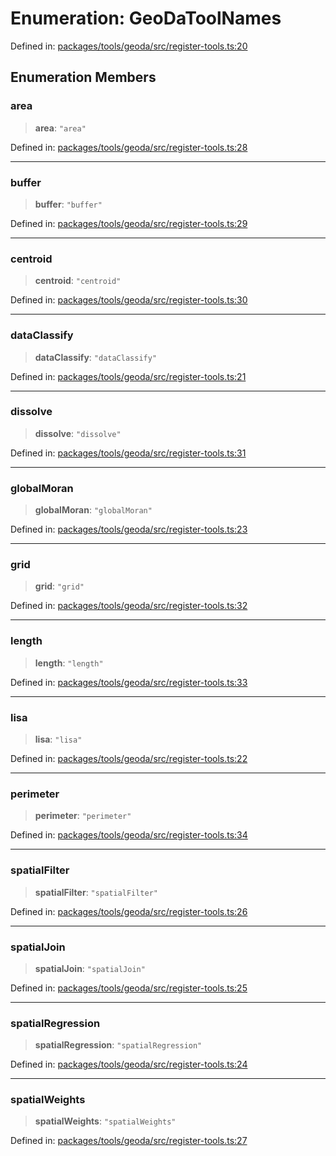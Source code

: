 # Enumeration: GeoDaToolNames

Defined in: [packages/tools/geoda/src/register-tools.ts:20](https://github.com/geodaopenjs/openassistant/blob/0a6a7e7306d75a25dc968b3117f04cb7bd613bec/packages/tools/geoda/src/register-tools.ts#L20)

## Enumeration Members

### area

> **area**: `"area"`

Defined in: [packages/tools/geoda/src/register-tools.ts:28](https://github.com/geodaopenjs/openassistant/blob/0a6a7e7306d75a25dc968b3117f04cb7bd613bec/packages/tools/geoda/src/register-tools.ts#L28)

***

### buffer

> **buffer**: `"buffer"`

Defined in: [packages/tools/geoda/src/register-tools.ts:29](https://github.com/geodaopenjs/openassistant/blob/0a6a7e7306d75a25dc968b3117f04cb7bd613bec/packages/tools/geoda/src/register-tools.ts#L29)

***

### centroid

> **centroid**: `"centroid"`

Defined in: [packages/tools/geoda/src/register-tools.ts:30](https://github.com/geodaopenjs/openassistant/blob/0a6a7e7306d75a25dc968b3117f04cb7bd613bec/packages/tools/geoda/src/register-tools.ts#L30)

***

### dataClassify

> **dataClassify**: `"dataClassify"`

Defined in: [packages/tools/geoda/src/register-tools.ts:21](https://github.com/geodaopenjs/openassistant/blob/0a6a7e7306d75a25dc968b3117f04cb7bd613bec/packages/tools/geoda/src/register-tools.ts#L21)

***

### dissolve

> **dissolve**: `"dissolve"`

Defined in: [packages/tools/geoda/src/register-tools.ts:31](https://github.com/geodaopenjs/openassistant/blob/0a6a7e7306d75a25dc968b3117f04cb7bd613bec/packages/tools/geoda/src/register-tools.ts#L31)

***

### globalMoran

> **globalMoran**: `"globalMoran"`

Defined in: [packages/tools/geoda/src/register-tools.ts:23](https://github.com/geodaopenjs/openassistant/blob/0a6a7e7306d75a25dc968b3117f04cb7bd613bec/packages/tools/geoda/src/register-tools.ts#L23)

***

### grid

> **grid**: `"grid"`

Defined in: [packages/tools/geoda/src/register-tools.ts:32](https://github.com/geodaopenjs/openassistant/blob/0a6a7e7306d75a25dc968b3117f04cb7bd613bec/packages/tools/geoda/src/register-tools.ts#L32)

***

### length

> **length**: `"length"`

Defined in: [packages/tools/geoda/src/register-tools.ts:33](https://github.com/geodaopenjs/openassistant/blob/0a6a7e7306d75a25dc968b3117f04cb7bd613bec/packages/tools/geoda/src/register-tools.ts#L33)

***

### lisa

> **lisa**: `"lisa"`

Defined in: [packages/tools/geoda/src/register-tools.ts:22](https://github.com/geodaopenjs/openassistant/blob/0a6a7e7306d75a25dc968b3117f04cb7bd613bec/packages/tools/geoda/src/register-tools.ts#L22)

***

### perimeter

> **perimeter**: `"perimeter"`

Defined in: [packages/tools/geoda/src/register-tools.ts:34](https://github.com/geodaopenjs/openassistant/blob/0a6a7e7306d75a25dc968b3117f04cb7bd613bec/packages/tools/geoda/src/register-tools.ts#L34)

***

### spatialFilter

> **spatialFilter**: `"spatialFilter"`

Defined in: [packages/tools/geoda/src/register-tools.ts:26](https://github.com/geodaopenjs/openassistant/blob/0a6a7e7306d75a25dc968b3117f04cb7bd613bec/packages/tools/geoda/src/register-tools.ts#L26)

***

### spatialJoin

> **spatialJoin**: `"spatialJoin"`

Defined in: [packages/tools/geoda/src/register-tools.ts:25](https://github.com/geodaopenjs/openassistant/blob/0a6a7e7306d75a25dc968b3117f04cb7bd613bec/packages/tools/geoda/src/register-tools.ts#L25)

***

### spatialRegression

> **spatialRegression**: `"spatialRegression"`

Defined in: [packages/tools/geoda/src/register-tools.ts:24](https://github.com/geodaopenjs/openassistant/blob/0a6a7e7306d75a25dc968b3117f04cb7bd613bec/packages/tools/geoda/src/register-tools.ts#L24)

***

### spatialWeights

> **spatialWeights**: `"spatialWeights"`

Defined in: [packages/tools/geoda/src/register-tools.ts:27](https://github.com/geodaopenjs/openassistant/blob/0a6a7e7306d75a25dc968b3117f04cb7bd613bec/packages/tools/geoda/src/register-tools.ts#L27)
